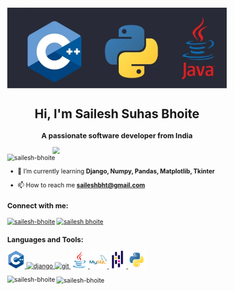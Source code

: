![logo](https://github.com/Sailesh-Bhoite/Sailesh-Bhoite/blob/main/1.webp)
<h1 align="center">Hi, I'm Sailesh Suhas Bhoite</h1>
<h3 align="center">A passionate software developer from India</h3>

<img align="right" width="400" src="https://cdn.dribbble.com/users/1292677/screenshots/6139167/avento.gif">

<p align="left"> <img src="https://komarev.com/ghpvc/?username=sailesh-bhoite&label=Profile%20views&color=0e75b6&style=flat" alt="sailesh-bhoite" /> </p>

- 🌱 I’m currently learning **Django, Numpy, Pandas, Matplotlib, Tkinter**

- 📫 How to reach me **saileshbht@gmail.com**

<h3 align="left">Connect with me:</h3>
<p align="left">
<a href="https://www.linkedin.com/in/sailesh-bhoite-b0b04b299" target="blank"><img align="center" src="https://raw.githubusercontent.com/rahuldkjain/github-profile-readme-generator/master/src/images/icons/Social/linked-in-alt.svg" alt="sailesh-bhoite" height="30" width="40" /></a>
<a href="https://www.hackerrank.com/profile/saileshbht" target="blank"><img align="center" src="https://raw.githubusercontent.com/rahuldkjain/github-profile-readme-generator/master/src/images/icons/Social/hackerearth.svg" alt="sailesh bhoite" height="30" width="40" /></a>
</p>

<h3 align="left">Languages and Tools:</h3>
<p align="left"> <a href="https://www.w3schools.com/cpp/" target="_blank" rel="noreferrer"> <img src="https://raw.githubusercontent.com/devicons/devicon/master/icons/cplusplus/cplusplus-original.svg" alt="cplusplus" width="40" height="40"/> </a> <a href="https://www.djangoproject.com/" target="_blank" rel="noreferrer"> <img src="https://cdn.worldvectorlogo.com/logos/django.svg" alt="django" width="40" height="40"/> </a> <a href="https://git-scm.com/" target="_blank" rel="noreferrer"> <img src="https://www.vectorlogo.zone/logos/git-scm/git-scm-icon.svg" alt="git" width="40" height="40"/> </a> <a href="https://www.java.com" target="_blank" rel="noreferrer"> <img src="https://raw.githubusercontent.com/devicons/devicon/master/icons/java/java-original.svg" alt="java" width="40" height="40"/> </a> <a href="https://www.mysql.com/" target="_blank" rel="noreferrer"> <img src="https://raw.githubusercontent.com/devicons/devicon/master/icons/mysql/mysql-original-wordmark.svg" alt="mysql" width="40" height="40"/> </a> <a href="https://pandas.pydata.org/" target="_blank" rel="noreferrer"> <img src="https://raw.githubusercontent.com/devicons/devicon/2ae2a900d2f041da66e950e4d48052658d850630/icons/pandas/pandas-original.svg" alt="pandas" width="40" height="40"/> </a> <a href="https://www.python.org" target="_blank" rel="noreferrer"> <img src="https://raw.githubusercontent.com/devicons/devicon/master/icons/python/python-original.svg" alt="python" width="40" height="40"/> </a> </p>

<p><img align="left" src="https://github-readme-stats.vercel.app/api/top-langs?username=sailesh-bhoite&show_icons=true&locale=en&layout=compact" alt="sailesh-bhoite" /></p>

<p>&nbsp;<img align="center" src="https://github-readme-stats.vercel.app/api?username=sailesh-bhoite&show_icons=true&locale=en" alt="sailesh-bhoite" /></p>
